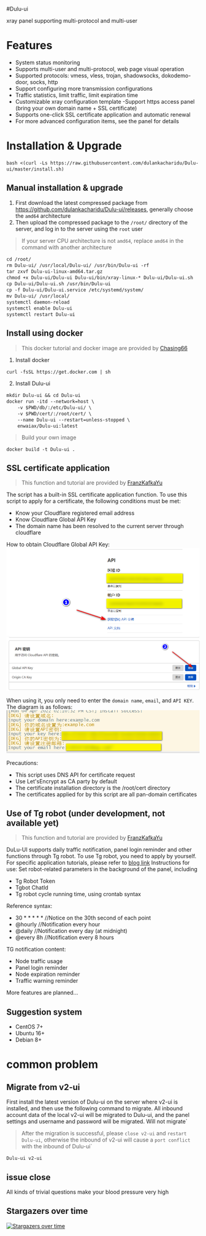 #Dulu-ui

xray panel supporting multi-protocol and multi-user

# Features

- System status monitoring
- Supports multi-user and multi-protocol, web page visual operation
- Supported protocols: vmess, vless, trojan, shadowsocks, dokodemo-door, socks, http
- Support configuring more transmission configurations
- Traffic statistics, limit traffic, limit expiration time
- Customizable xray configuration template
-Support https access panel (bring your own domain name + SSL certificate)
- Supports one-click SSL certificate application and automatic renewal
- For more advanced configuration items, see the panel for details

# Installation & Upgrade

```
bash <(curl -Ls https://raw.githubusercontent.com/dulankacharidu/Dulu-ui/master/install.sh)
```

## Manual installation & upgrade

1. First download the latest compressed package from https://github.com/dulankacharidu/Dulu-ui/releases, generally choose the `amd64` architecture
2. Then upload the compressed package to the `/root/` directory of the server, and log in to the server using the `root` user

> If your server CPU architecture is not `amd64`, replace `amd64` in the command with another architecture

```
cd /root/
rm Dulu-ui/ /usr/local/Dulu-ui/ /usr/bin/Dulu-ui -rf
tar zxvf Dulu-ui-linux-amd64.tar.gz
chmod +x Dulu-ui/Dulu-ui Dulu-ui/bin/xray-linux-* Dulu-ui/Dulu-ui.sh
cp Dulu-ui/Dulu-ui.sh /usr/bin/Dulu-ui
cp -f Dulu-ui/Dulu-ui.service /etc/systemd/system/
mv Dulu-ui/ /usr/local/
systemctl daemon-reload
systemctl enable Dulu-ui
systemctl restart Dulu-ui
```

## Install using docker

> This docker tutorial and docker image are provided by [Chasing66](https://github.com/Chasing66)

1. Install docker

```shell
curl -fsSL https://get.docker.com | sh
```

2. Install Dulu-ui

```shell
mkdir Dulu-ui && cd Dulu-ui
docker run -itd --network=host \
    -v $PWD/db/:/etc/Dulu-ui/ \
    -v $PWD/cert/:/root/cert/ \
    --name Dulu-ui --restart=unless-stopped \
    enwaiax/Dulu-ui:latest
```

> Build your own image

```shell
docker build -t Dulu-ui .
```

## SSL certificate application

> This function and tutorial are provided by [FranzKafkaYu](https://github.com/FranzKafkaYu)

The script has a built-in SSL certificate application function. To use this script to apply for a certificate, the following conditions must be met:

- Know your Cloudflare registered email address
- Know Cloudflare Global API Key
- The domain name has been resolved to the current server through cloudflare

How to obtain Cloudflare Global API Key:
    ![](media/bda84fbc2ede834deaba1c173a932223.png)
    ![](media/d13ffd6a73f938d1037d0708e31433bf.png)

When using it, you only need to enter the `domain name`, `email`, and `API KEY`. The diagram is as follows:
        ![](media/2022-04-04_141259.png)

Precautions:

- This script uses DNS API for certificate request
- Use Let'sEncrypt as CA party by default
- The certificate installation directory is the /root/cert directory
- The certificates applied for by this script are all pan-domain certificates

## Use of Tg robot (under development, not available yet)
> This function and tutorial are provided by [FranzKafkaYu](https://github.com/FranzKafkaYu)

DuLu-UI supports daily traffic notification, panel login reminder and other functions through Tg robot. To use Tg robot, you need to apply by yourself.
For specific application tutorials, please refer to [blog link](https://coderfan.net/how-to-use-telegram-bot-to-alarm-you-when-someone-login-into-your-vps.html)
Instructions for use: Set robot-related parameters in the background of the panel, including

- Tg Robot Token
- Tgbot ChatId
- Tg robot cycle running time, using crontab syntax

Reference syntax:
- 30 * * * * * //Notice on the 30th second of each point
- @hourly //Notification every hour
- @daily //Notification every day (at midnight)
- @every 8h //Notification every 8 hours

TG notification content:
- Node traffic usage
- Panel login reminder
- Node expiration reminder
- Traffic warning reminder

More features are planned...
## Suggestion system

- CentOS 7+
- Ubuntu 16+
- Debian 8+

# common problem

## Migrate from v2-ui

First install the latest version of Dulu-ui on the server where v2-ui is installed, and then use the following command to migrate. All inbound account data of the local v2-ui will be migrated to Dulu-ui, and the panel settings and username and password will be migrated. Will not migrate`

> After the migration is successful, please `close v2-ui` and `restart Dulu-ui`, otherwise the inbound of v2-ui will cause a `port conflict` with the inbound of Dulu-ui`

```
Dulu-ui v2-ui
```

## issue close

All kinds of trivial questions make your blood pressure very high

## Stargazers over time

[![Stargazers over time](https://starchart.cc/dulankacharidu/Dulu-ui.svg)](https://starchart.cc/dulankacharidu/Dulu-ui)
